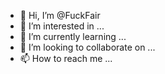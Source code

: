 - 👋 Hi, I’m @FuckFair
- 👀 I’m interested in ...
- 🌱 I’m currently learning ...
- 💞️ I’m looking to collaborate on ...
- 📫 How to reach me ...

<!---
FuckFair/FuckFair is a ✨ special ✨ repository because its `README.md` (this file) appears on your GitHub profile.
You can click the Preview link to take a look at your changes.
--->

